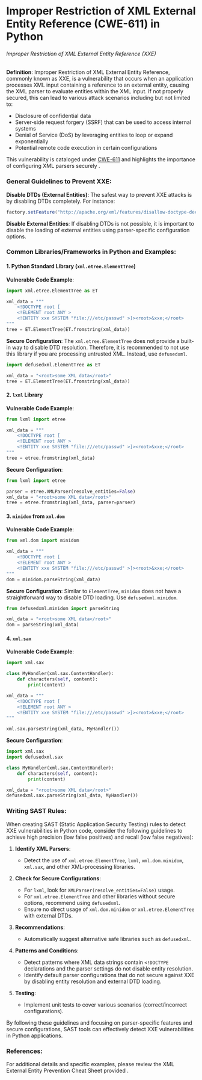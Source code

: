 # Improper Restriction of XML External Entity Reference (CWE-611) in Python

###### Improper Restriction of XML External Entity Reference (XXE)

**Definition**:
Improper Restriction of XML External Entity Reference, commonly known as XXE, is a vulnerability that occurs when an application processes XML input containing a reference to an external entity, causing the XML parser to evaluate entities within the XML input. If not properly secured, this can lead to various attack scenarios including but not limited to:

- Disclosure of confidential data
- Server-side request forgery (SSRF) that can be used to access internal systems
- Denial of Service (DoS) by leveraging entities to loop or expand exponentially
- Potential remote code execution in certain configurations

This vulnerability is cataloged under [CWE-611](https://cwe.mitre.org/data/definitions/611.html) and highlights the importance of configuring XML parsers securely   .

### General Guidelines to Prevent XXE:

**Disable DTDs (External Entities)**:
The safest way to prevent XXE attacks is by disabling DTDs completely. For instance:
```java
factory.setFeature("http://apache.org/xml/features/disallow-doctype-decl", true);
```

**Disable External Entities**:
If disabling DTDs is not possible, it is important to disable the loading of external entities using parser-specific configuration options.

### Common Libraries/Frameworks in Python and Examples:

#### 1. **Python Standard Library (`xml.etree.ElementTree`)**

**Vulnerable Code Example**:
```python
import xml.etree.ElementTree as ET

xml_data = """
    <!DOCTYPE root [
    <!ELEMENT root ANY >
    <!ENTITY xxe SYSTEM "file:///etc/passwd" >]><root>&xxe;</root>
"""
tree = ET.ElementTree(ET.fromstring(xml_data))
```

**Secure Configuration**:
The `xml.etree.ElementTree` does not provide a built-in way to disable DTD resolution. Therefore, it is recommended to not use this library if you are processing untrusted XML. Instead, use `defusedxml`.

```python
import defusedxml.ElementTree as ET

xml_data = "<root>some XML data</root>"
tree = ET.ElementTree(ET.fromstring(xml_data))
```

#### 2. **`lxml` Library**

**Vulnerable Code Example**:
```python
from lxml import etree

xml_data = """
    <!DOCTYPE root [
    <!ELEMENT root ANY >
    <!ENTITY xxe SYSTEM "file:///etc/passwd" >]><root>&xxe;</root>
"""
tree = etree.fromstring(xml_data)
```

**Secure Configuration**:
```python
from lxml import etree

parser = etree.XMLParser(resolve_entities=False)
xml_data = "<root>some XML data</root>"
tree = etree.fromstring(xml_data, parser=parser)
```

#### 3. **`minidom` from `xml.dom`**

**Vulnerable Code Example**:
```python
from xml.dom import minidom

xml_data = """
    <!DOCTYPE root [
    <!ELEMENT root ANY >
    <!ENTITY xxe SYSTEM "file:///etc/passwd" >]><root>&xxe;</root>
"""
dom = minidom.parseString(xml_data)
```

**Secure Configuration**:
Similar to `ElementTree`, `minidom` does not have a straightforward way to disable DTD loading. Use `defusedxml.minidom`.

```python
from defusedxml.minidom import parseString

xml_data = "<root>some XML data</root>"
dom = parseString(xml_data)
```

#### 4. **`xml.sax`**

**Vulnerable Code Example**:
```python
import xml.sax

class MyHandler(xml.sax.ContentHandler):
    def characters(self, content):
        print(content)

xml_data = """
    <!DOCTYPE root [
    <!ELEMENT root ANY >
    <!ENTITY xxe SYSTEM "file:///etc/passwd" >]><root>&xxe;</root>
"""

xml.sax.parseString(xml_data, MyHandler())
```

**Secure Configuration**:
```python
import xml.sax
import defusedxml.sax

class MyHandler(xml.sax.ContentHandler):
    def characters(self, content):
        print(content)

xml_data = "<root>some XML data</root>"
defusedxml.sax.parseString(xml_data, MyHandler())
```

### Writing SAST Rules:

When creating SAST (Static Application Security Testing) rules to detect XXE vulnerabilities in Python code, consider the following guidelines to achieve high precision (low false positives) and recall (low false negatives):

1. **Identify XML Parsers**:
   - Detect the use of `xml.etree.ElementTree`, `lxml`, `xml.dom.minidom`, `xml.sax`, and other XML-processing libraries.

2. **Check for Secure Configurations**:
   - For `lxml`, look for `XMLParser(resolve_entities=False)` usage.
   - For `xml.etree.ElementTree` and other libraries without secure options, recommend using `defusedxml`.
   - Ensure no direct usage of `xml.dom.minidom` or `xml.etree.ElementTree` with external DTDs.

3. **Recommendations**:
   - Automatically suggest alternative safe libraries such as `defusedxml`.

4. **Patterns and Conditions**:
   - Detect patterns where XML data strings contain `<!DOCTYPE` declarations and the parser settings do not disable entity resolution.
   - Identify default parser configurations that do not secure against XXE by disabling entity resolution and external DTD loading.

5. **Testing**:
   - Implement unit tests to cover various scenarios (correct/incorrect configurations).

By following these guidelines and focusing on parser-specific features and secure configurations, SAST tools can effectively detect XXE vulnerabilities in Python applications.

### References:
For additional details and specific examples, please review the XML External Entity Prevention Cheat Sheet provided   .